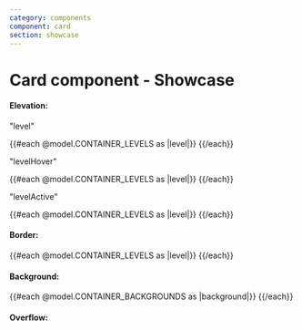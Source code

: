 ```yaml
---
category: components
component: card
section: showcase
---
```


<h1>Card component - Showcase</h1>

<section data-test-percy data-section="showcase">
  
  <h4 class="dummy-h4">Elevation:</h4>
  <div class="dummy-card-sample-grid">
    <p class="dummy-paragraph dummy-card-sample-grid__title">"level"</p>
    {{#each @model.CONTAINER_LEVELS as |level|}}
      <Hds::Card::Container @level={{level}}>
        <DummyPlaceholder @text={{level}} @width="200" @height="200" @background="transparent" />
      </Hds::Card::Container>
    {{/each}}
    <p class="dummy-paragraph dummy-card-sample-grid__title">"levelHover"</p>
    {{#each @model.CONTAINER_LEVELS as |level|}}
      <Hds::Card::Container @levelHover={{level}} mock-state-value="hover">
        <DummyPlaceholder @text={{level}} @width="200" @height="60" @background="transparent" />
      </Hds::Card::Container>
    {{/each}}
    <p class="dummy-paragraph dummy-card-sample-grid__title">"levelActive"</p>
    {{#each @model.CONTAINER_LEVELS as |level|}}
      <Hds::Card::Container @levelActive={{level}} mock-state-value="active">
        <DummyPlaceholder @text={{level}} @width="200" @height="60" @background="transparent" />
      </Hds::Card::Container>
    {{/each}}
  </div>

  <h4 class="dummy-h4">Border:</h4>
  <div class="dummy-card-base-sample">
    {{#each @model.CONTAINER_LEVELS as |level|}}
      <Hds::Card::Container @level={{level}} @hasBorder={{true}}>
        <DummyPlaceholder @text={{level}} @width="200" @height="200" @background="transparent" />
      </Hds::Card::Container>
    {{/each}}
  </div>

  <h4 class="dummy-h4">Background:</h4>
  <div class="dummy-card-base-sample">
    {{#each @model.CONTAINER_BACKGROUNDS as |background|}}
      <Hds::Card::Container @level="mid" @hasBorder={{true}} @background={{background}}>
        <DummyPlaceholder @text={{background}} @width="200" @height="200" @background="transparent" />
      </Hds::Card::Container>
    {{/each}}
  </div>

  <h4 class="dummy-h4">Overflow:</h4>
  <div class="dummy-card-base-sample">
    <Hds::Card::Container @level="mid" @hasBorder={{true}}>
      <div class="dummy-card-overflow__wrapper-relative">
        <DummyPlaceholder @text="hidden (default)" @width="200" @height="200" @background="#e1f5fe" />
        <div class="dummy-card-overflow__content-absolute"></div>
      </div>
    </Hds::Card::Container>
    <Hds::Card::Container @level="mid" @hasBorder={{true}} @overflow="visible">
      <div class="dummy-card-overflow__wrapper-relative">
        <DummyPlaceholder @text="visible" @width="200" @height="200" @background="#e1f5fe" />
        <div class="dummy-card-overflow__content-absolute"></div>
      </div>
    </Hds::Card::Container>
  </div>
</section>
